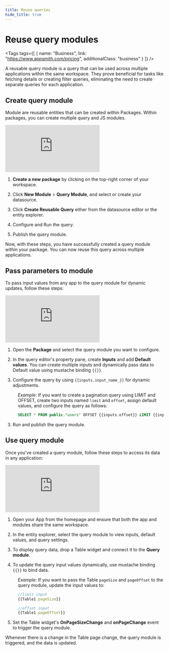 ```yaml
---
title: Reuse queries
hide_title: true
---
```


<!-- vale off -->

<div className="tag-wrapper">
 <h1>Reuse query modules</h1>

<Tags
tags={[
{ name: "Business", link: "https://www.appsmith.com/pricing", additionalClass: "business" }
]}
/>

</div>

<!-- vale on -->

A reusable query module is a query that can be used across multiple applications within the same workspace. They prove beneficial for tasks like fetching details or creating filter queries, eliminating the need to create separate queries for each application.

## Create query module

Module are reusable entities that can be created within Packages. Within packages, you can create multiple query and JS modules.


<div style={{ position: "relative", paddingBottom: "calc(50.520833333333336% + 41px)", height: "0", width: "100%" }}>
  <iframe src="https://demo.arcade.software/9SAjlISVyEOMSp1OUgYv?embed" frameborder="0" loading="lazy" webkitallowfullscreen mozallowfullscreen allowfullscreen style={{ position: "absolute", top: "0", left: "0", width: "100%", height: "100%", colorScheme: "light" }} title="Appsmith | Connect Data">
  </iframe>
</div>

1. **Create a new package** by clicking on the top-right corner of your workspace.

2. Click **New Module** > **Query Module**, and select or create your datasource. 

3. Click **Create Reusable Query** either from the datasource editor or the entity explorer.

4. Configure and Run the query.

5. Publish the query module.


Now, with these steps, you have successfully created a query module within your package. You can now reuse this query across multiple applications.

## Pass parameters to module

To pass input values from any app to the query module for dynamic updates, follow these steps:


<div style={{ position: "relative", paddingBottom: "calc(50.520833333333336% + 41px)", height: "0", width: "100%" }}>
  <iframe src="https://demo.arcade.software/jGJZ8QTEqd4s2FGrIzCg?embed" frameborder="0" loading="lazy" webkitallowfullscreen mozallowfullscreen allowfullscreen style={{ position: "absolute", top: "0", left: "0", width: "100%", height: "100%", colorScheme: "light" }} title="Appsmith | Connect Data">
  </iframe>
</div>



1. Open the **Package** and select the query module you want to configure.

2. In the query editor's property pane, create **Inputs** and add **Default values**. You can create multiple inputs and dynamically pass data to Default value using mustache binding `{{}}`.

3. Configure the query by using `{{inputs.input_name_}}` for dynamic adjustments.

<dd>

_Example_: If you want to create a pagination query using LIMIT and OFFSET, create two inputs named `limit` and `offset`, assign default values, and configure the query as follows:



```sql
SELECT * FROM public."users" OFFSET {{inputs.offset}} LIMIT {{inputs.limit}};
```

</dd>

3. Run and publish the query module.

## Use query module


Once you've created a query module, follow these steps to access its data in any application:



<div style={{ position: "relative", paddingBottom: "calc(50.520833333333336% + 41px)", height: "0", width: "100%" }}>
  <iframe src="https://demo.arcade.software/UnflBQTrpoT9dMNNRz45?embed" frameborder="0" loading="lazy" webkitallowfullscreen mozallowfullscreen allowfullscreen style={{ position: "absolute", top: "0", left: "0", width: "100%", height: "100%", colorScheme: "light" }} title="Appsmith | Connect Data">
  </iframe>
</div>


1. Open your App from the homepage and ensure that both the app and modules share the same workspace.

2. In the entity explorer, select the query module to view inputs, default values, and query settings.

3. To display query data, drop a Table widget and connect it to the **Query module**.

4. To update the query input values dynamically, use mustache binding `{{}}` to bind data.

<dd>

*Example*: If you want to pass the Table `pageSize` and `pageOffset` to the query module, update the input values to:

```js
//limit input
{{Table1.pageSize}}

//offset input
{{Table1.pageOffset}}
```


</dd>

5. Set the Table widget's **OnPageSizeChange** and **onPageChange** event to trigger the query module.


Whenever there is a change in the Table page change, the query module is triggered, and the data is updated.

